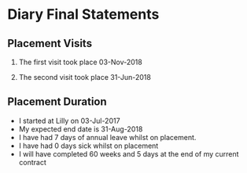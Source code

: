 # Diary Final Statements

## Placement Visits

1. The first visit took place 03-Nov-2018

2. The second visit took place 31-Jun-2018

## Placement Duration

* I started at Lilly on 03-Jul-2017
* My expected end date is 31-Aug-2018
* I have had 7 days of annual leave whilst on placement.
* I have had 0 days sick whilst on placement
* I will have completed 60 weeks and 5 days at the end of my current contract
